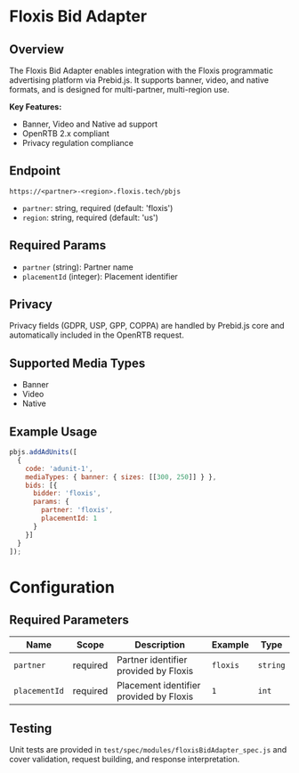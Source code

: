 # Floxis Bid Adapter

## Overview
The Floxis Bid Adapter enables integration with the Floxis programmatic advertising platform via Prebid.js. It supports banner, video, and native formats, and is designed for multi-partner, multi-region use.

**Key Features:**
- Banner, Video and Native ad support
- OpenRTB 2.x compliant
- Privacy regulation compliance

## Endpoint
```
https://<partner>-<region>.floxis.tech/pbjs
```
- `partner`: string, required (default: 'floxis')
- `region`: string, required (default: 'us')

## Required Params
- `partner` (string): Partner name
- `placementId` (integer): Placement identifier

## Privacy
Privacy fields (GDPR, USP, GPP, COPPA) are handled by Prebid.js core and automatically included in the OpenRTB request.

## Supported Media Types
- Banner
- Video
- Native

## Example Usage
```javascript
pbjs.addAdUnits([
  {
    code: 'adunit-1',
    mediaTypes: { banner: { sizes: [[300, 250]] } },
    bids: [{
      bidder: 'floxis',
      params: {
        partner: 'floxis',
        placementId: 1
      }
    }]
  }
]);
```


# Configuration
## Required Parameters

| Name | Scope | Description | Example | Type |
| --- | --- | --- | --- | --- |
| `partner` | required | Partner identifier provided by Floxis | `floxis` | `string` |
| `placementId` | required | Placement identifier provided by Floxis | `1` | `int` |

## Testing
Unit tests are provided in `test/spec/modules/floxisBidAdapter_spec.js` and cover validation, request building, and response interpretation.
